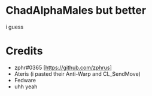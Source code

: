 # ChadAlphaMales but better
i guess


# Credits
- zphr#0365 [https://github.com/zphrus]
- Ateris (i pasted their Anti-Warp and CL_SendMove)
- Fedware
- uhh yeah
